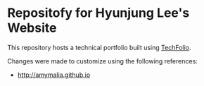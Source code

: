 # Repositofy for Hyunjung Lee's Website

This repository hosts a technical portfolio built using [TechFolio](http://techfolios.github.io). 

Changes were made to customize using the following references:
- http://amymalia.github.io
